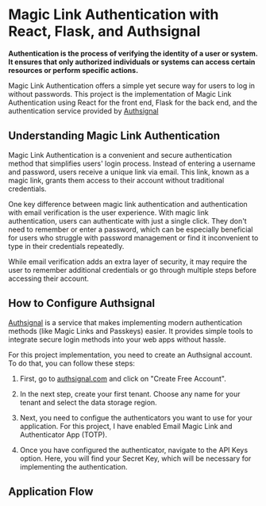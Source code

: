 # Magic Link Authentication with React, Flask, and Authsignal

**Authentication is the process of verifying the identity of a user or system. It ensures that only authorized individuals or systems can access certain resources or perform specific actions.**

Magic Link Authentication offers a simple yet secure way for users to log in without passwords. This project is the implementation of Magic Link Authentication using React for the front end, Flask for the back end, and the authentication service provided by [Authsignal](https://www.authsignal.com/)

## Understanding Magic Link Authentication

Magic Link Authentication is a convenient and secure authentication method that simplifies users' login process. Instead of entering a username and password, users receive a unique link via email. This link, known as a magic link, grants them access to their account without traditional credentials.

One key difference between magic link authentication and authentication with email verification is the user experience. With magic link authentication, users can authenticate with just a single click. They don't need to remember or enter a password, which can be especially beneficial for users who struggle with password management or find it inconvenient to type in their credentials repeatedly.

While email verification adds an extra layer of security, it may require the user to remember additional credentials or go through multiple steps before accessing their account.

## How to Configure Authsignal

[Authsignal](https://www.authsignal.com/) is a service that makes implementing modern authentication methods (like Magic Links and Passkeys) easier. It provides simple tools to integrate secure login methods into your web apps without hassle.

For this project implementation, you need to create an Authsignal account. To do that, you can follow these steps:

1. First, go to [authsignal.com](https://portal.authsignal.com/users/sign_up) and click on "Create Free Account".

2. In the next step, create your first tenant. Choose any name for your tenant and select the data storage region.

3. Next, you need to configue the authenticators you want to use for your application. For this project, I have enabled Email Magic Link and Authenticator App (TOTP).

4. Once you have configured the authenticator, navigate to the API Keys option. Here, you will find your Secret Key, which will be necessary for implementing the authentication.

## Application Flow
